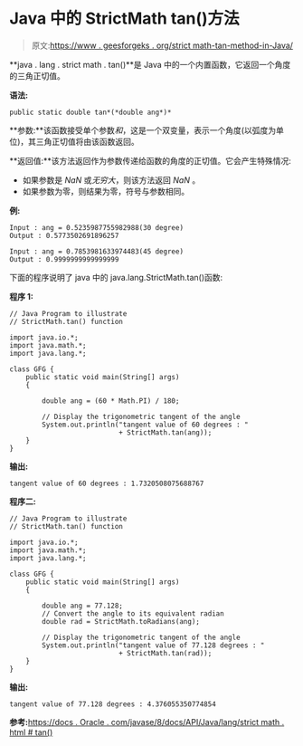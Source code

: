 # Java 中的 StrictMath tan()方法

> 原文:[https://www . geesforgeks . org/strict math-tan-method-in-Java/](https://www.geeksforgeeks.org/strictmath-tan-method-in-java/)

**java . lang . strict math . tan()**是 Java 中的一个内置函数，它返回一个角度的三角正切值。

**语法:**

```
public static double tan*(*double ang*)*
```

**参数:**该函数接受单个参数*和*，这是一个双变量，表示一个角度(以弧度为单位)，其三角正切值将由该函数返回。

**返回值:**该方法返回作为参数传递给函数的角度的正切值。它会产生特殊情况:

*   如果参数是 *NaN* 或*无穷大*，则该方法返回 *NaN* 。
*   如果参数为零，则结果为零，符号与参数相同。

**例:**

```
Input : ang = 0.5235987755982988(30 degree)
Output : 0.5773502691896257

Input : ang = 0.7853981633974483(45 degree)
Output : 0.9999999999999999

```

下面的程序说明了 java 中的 java.lang.StrictMath.tan()函数:

**程序 1:**

```
// Java Program to illustrate 
// StrictMath.tan() function

import java.io.*;
import java.math.*;
import java.lang.*;

class GFG {
    public static void main(String[] args)
    {

        double ang = (60 * Math.PI) / 180;

        // Display the trigonometric tangent of the angle
        System.out.println("tangent value of 60 degrees : "
                           + StrictMath.tan(ang));
    }
}
```

**输出:**

```
tangent value of 60 degrees : 1.7320508075688767

```

**程序二:**

```
// Java Program to illustrate 
// StrictMath.tan() function

import java.io.*;
import java.math.*;
import java.lang.*;

class GFG {
    public static void main(String[] args)
    {

        double ang = 77.128;
        // Convert the angle to its equivalent radian
        double rad = StrictMath.toRadians(ang);

        // Display the trigonometric tangent of the angle
        System.out.println("tangent value of 77.128 degrees : "
                           + StrictMath.tan(rad));
    }
}
```

**输出:**

```
tangent value of 77.128 degrees : 4.376055350774854

```

**参考:**[https://docs . Oracle . com/javase/8/docs/API/Java/lang/strict math . html # tan()](https://docs.oracle.com/javase/8/docs/api/java/lang/StrictMath.html#tan-double-)